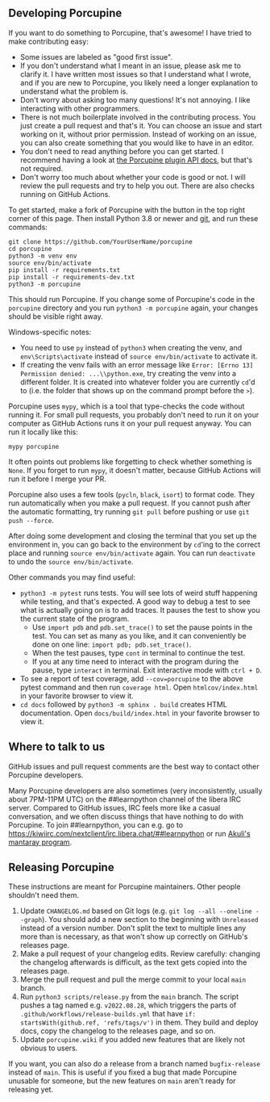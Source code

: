 ## Developing Porcupine

If you want to do something to Porcupine, that's awesome!
I have tried to make contributing easy:
- Some issues are labeled as "good first issue".
- If you don't understand what I meant in an issue, please ask me to clarify it.
    I have written most issues so that I understand what I wrote,
    and if you are new to Porcupine, you likely need a longer explanation to understand what the problem is.
- Don't worry about asking too many questions!
    It's not annoying. I like interacting with other programmers.
- There is not much boilerplate involved in the contributing process.
    You just create a pull request and that's it.
    You can choose an issue and start working on it, without prior permission.
    Instead of working on an issue, you can also create something that you would
    like to have in an editor.
- You don't need to read anything before you can get started.
    I recommend having a look at [the Porcupine plugin API docs](https://akuli.github.io/porcupine/),
    but that's not required.
- Don't worry too much about whether your code is good or not.
    I will review the pull requests and try to help you out.
    There are also checks running on GitHub Actions.

To get started, make a fork of Porcupine with the button in the top right corner of this page.
Then install Python 3.8 or newer and [git](https://git-scm.com/), and run these commands:

    git clone https://github.com/YourUserName/porcupine
    cd porcupine
    python3 -m venv env
    source env/bin/activate
    pip install -r requirements.txt
    pip install -r requirements-dev.txt
    python3 -m porcupine

This should run Porcupine. If you change some of Porcupine's
code in the `porcupine` directory and you run `python3 -m porcupine` again, your changes
should be visible right away.

Windows-specific notes:
- You need to use `py` instead of `python3` when creating the venv,
    and `env\Scripts\activate` instead of `source env/bin/activate` to activate it.
- If creating the venv fails with an error message like `Error: [Errno 13] Permission denied: ...\\python.exe`,
    try creating the venv into a different folder.
    It is created into whatever folder you are currently `cd`'d to
    (i.e. the folder that shows up on the command prompt before the `>`).

Porcupine uses `mypy`, which is a tool that type-checks the code without running it.
For small pull requests, you probably don't need to run it on your computer as GitHub Actions runs it on your pull request anyway.
You can run it locally like this:

    mypy porcupine

It often points out problems like forgetting to check whether something is `None`.
If you forget to run `mypy`, it doesn't matter,
because GitHub Actions will run it before I merge your PR.

Porcupine also uses a few tools (`pycln`, `black`, `isort`) to format code.
They run automatically when you make a pull request.
If you cannot push after the automatic formatting,
try running `git pull` before pushing or use `git push --force`.

After doing some development and closing the terminal that you set up the
environment in, you can go back to the environment by `cd`'ing to the correct
place and running `source env/bin/activate` again. You can run `deactivate` to undo
the `source env/bin/activate`.

Other commands you may find useful:
- `python3 -m pytest` runs tests. You will see lots of weird stuff happening
  while testing, and that's expected.
    A good way to debug a test to see what is actually going on is to add traces.
    It pauses the test to show you the current state of the program.
    - Use `import pdb` and `pdb.set_trace()` to set the pause points in the test. You can
      set as many as you like, and it can conveniently be done on one line: `import pdb; pdb.set_trace()`.
    - When the test pauses, type `cont` in terminal to continue the test.
    - If you at any time need to interact with the program during the pause,
      type `interact` in terminal. Exit interactive mode with `ctrl + D`.
- To see a report of test coverage, add `--cov=porcupine` to the above pytest
  command and then run `coverage html`. Open `htmlcov/index.html` in your favorite
  browser to view it.
- `cd docs` followed by `python3 -m sphinx . build` creates HTML documentation.
  Open `docs/build/index.html` in your favorite browser to view it.


## Where to talk to us

GitHub issues and pull request comments are the best way to contact other Porcupine developers.

Many Porcupine developers are also sometimes (very inconsistently, usually about 7PM-11PM UTC)
on the ##learnpython channel of the libera IRC server.
Compared to GitHub issues, IRC feels more like a casual conversation,
and we often discuss things that have nothing to do with Porcupine.
To join ##learnpython, you can e.g. go to https://kiwiirc.com/nextclient/irc.libera.chat/##learnpython
or run [Akuli's mantaray program](https://github.com/Akuli/mantaray).


## Releasing Porcupine

These instructions are meant for Porcupine maintainers.
Other people shouldn't need them.

1. Update `CHANGELOG.md` based on Git logs (e.g. `git log --all --oneline --graph`).
    You should add a new section to the beginning with `Unreleased` instead of a version number.
    Don't split the text to multiple lines any more than is necessary,
    as that won't show up correctly on GitHub's releases page.
2. Make a pull request of your changelog edits. Review carefully:
    changing the changelog afterwards is difficult, as the text gets copied into the releases page.
3. Merge the pull request and pull the merge commit to your local `main` branch.
4. Run `python3 scripts/release.py` from the `main` branch.
    The script pushes a tag named e.g. `v2022.08.28`,
    which triggers the parts of `.github/workflows/release-builds.yml`
    that have `if: startsWith(github.ref, 'refs/tags/v')` in them.
    They build and deploy docs, copy the changelog to the releases page, and so on.
5. Update `porcupine.wiki` if you added new features that are likely not obvious to users.

If you want, you can also do a release from a branch named `bugfix-release` instead of `main`.
This is useful if you fixed a bug that made Porcupine unusable for someone,
but the new features on `main` aren't ready for releasing yet.
